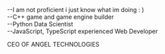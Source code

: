 --I am not proficient i just know what im doing : )  
--C++ game and game engine builder  
--Python Data Scientist   
--JavaScript, TypeScript experienced Web Developer  

CEO OF ANGEL TECHNOLOGIES

<!---
sassinzz13/sassinzz13 is a ✨ special ✨ repository because its `README.md` (this file) appears on your GitHub profile.
You can click the Preview link to take a look at your changes.
--->
